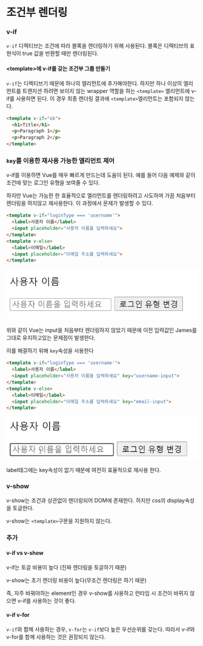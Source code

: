 # 조건부 렌더링

### v-if

`v-if` 디렉티브는 조건에 따라 블록을 렌더링하기 위해 사용된다. 블록은 디렉티브의 표현식이 true 값을 반환할 때만 렌더링된다.

#### \<template\>에 v-if를 갖는 조건부 그룹 만들기

 `v-if`는 디렉티브기 때문에 하나의 엘리먼트에 추가해야한다. 하지만 하나 이상의 엘리먼트를 트랜지션 하려면 보이지 않는 wrapper 역할을 하는 `<template>` 엘리먼트에 v-if를 사용하면 된다. 이 경우 최종 렌더링 결과에 `<template>`엘리먼트는 포함되지 않는다.

```html
<template v-if="ok">
  <h1>Title</h1>
  <p>Paragraph 1</p>
  <p>Paragraph 2</p>
</template>
```

### `key`를 이용한 재사용 가능한 엘리먼트 제어

v-if를 이용하면 Vue를 매우 빠르게 만드는데 도움이 된다. 예를 들어 다음 예제와 같이 조건에 맞는 로그인 유형을 보여줄 수 있다.

하지만 Vue는 가능한 한 효율적으로 엘리먼트를 렌더링하려고 시도하며 가끔 처음부터 렌더링을 하지않고 재사용한다. 이 과정에서 문제가 발생할 수 있다.

```html
<template v-if="loginType === 'username'">
  <label>사용자 이름</label>
  <input placeholder="사용자 이름을 입력하세요">
</template>
<template v-else>
  <label>이메일</label>
  <input placeholder="이메일 주소를 입력하세요">
</template>
```

<img src="../../2.Pictures/vue렌더링문제.gif">

위와 같이 Vue는 input을 처음부터 렌더링하지 않았기 때문에 이전 입력값인 James를 그대로 유지하고있는 문제점이 발생한다.

이를 해결하기 위해 `key`속성을 사용한다

```html
<template v-if="loginType === 'username'">
  <label>사용자 이름</label>
  <input placeholder="사용자 이름을 입력하세요" key="username-input">
</template>
<template v-else>
  <label>이메일</label>
  <input placeholder="이메일 주소를 입력하세요" key="email-input">
</template>
```

<img src="../../2.Pictures/key사용.gif">

label태그에는 key속성이 없기 때문에 여전히 효율적으로 재사용 한다.

### v-show

v-show는 조건과 상관없이 렌더링되어 DOM에 존재한다. 하지만 css의 display속성을 토글한다.

v-show는 `<template>`구문을 지원하지 않는다.



### 추가

#### v-if vs v-show

v-if는 토글 비용이 높다 (진짜 렌더링을 토글하기 때문)

v-show는 초기 렌더링 비용이 높다(무조건 렌더링은 하기 때문)

즉, 자주 바꿔야하는 element인 경우 v-show를 사용하고 런타임 시 조건이 바뀌지 않으면 v-if를 사용하는 것이 좋다.

#### v-if v-for

`v-if`와 함께 사용하는 경우, `v-for`는 `v-if`보다 높은 우선순위를 갖는다. 따라서 v-if와 v-for를 함께 사용하는 것은 권장되지 않는다.



















